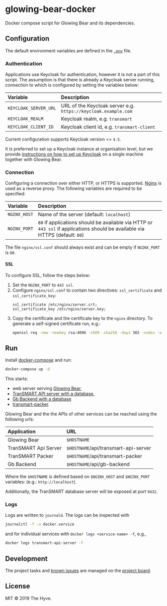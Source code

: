# glowing-bear-docker

Docker compose script for Glowing Bear and its dependencies. 


## Configuration

The default environment variables are defined in the [`.env`](.env) file.

### Authentication

Applications use Keycloak for authentication, however it is not a part of this script.
The assumption is that there is already a Keycloak server running, connection to which is configured
by setting the variables below:

Variable              | Description
:-------------------- |:---------------
`KEYCLOAK_SERVER_URL` | URL of the Keycloak server e.g. `https://keycloak.example.com`
`KEYCLOAK_REALM`      | Keycloak realm, e.g. `transmart`
`KEYCLOAK_CLIENT_ID`  | Keycloak client id, e.g. `transmart-client`

Current configuration supports Keycloak version <= `4.5`.

It is preferred to set up a Keycloak instance at organisation level, but we provide
[instructions on how to set up Keycloak](keycloak) on a single machine together with Glowing Bear.

### Connection

Configuring a connection over either HTTP, or HTTPS is supported.
[Nginx](https://www.nginx.com/) is used as a reverse proxy.
The following variables are required to be specified:

Variable                | Description
:---------------------- |:--------------------------
`NGINX_HOST`            | Name of the server (default: `localhost`)
`NGINX_PORT`            | `80` if applications should be available via HTTP or <br/>`443 ssl` if applications should be available via HTTPS (default: `80`)

The file `nginx/ssl.conf` should always exist and can be empty if `NGINX_PORT` is `80`.

#### SSL

To configure SSL, follow the steps below:
1. Set the `NGINX_PORT` to `443 ssl`.
2. Configure `nginx/ssl.conf` to contain two directives: `ssl_certificate` and `ssl_certificate_key`: 
    ```nginx
    ssl_certificate /etc/nginx/server.crt;
    ssl_certificate_key /etc/nginx/server.key;
    ```
3. Copy the certificate and the certificate key to the `nginx` directory.
    To generate a self-signed certificate run, e.g.:
    ```bash
    openssl req -new -newkey rsa:4096 -x509 -sha256 -days 365 -nodes -out nginx/server.crt -keyout nginx/server.key -subj "/C=NL/ST=Utrecht/L=Utrecht/O=The Hyve/CN=localhost"
    ```

## Run

Install [docker-compose](https://docs.docker.com/compose/install/) and run:
```bash
docker-compose up -d
```

This starts:
 - web server serving [Glowing Bear](https://github.com/thehyve/glowing-bear/tree/dev/docker),
 - [TranSMART API server with a database](https://github.com/thehyve/transmart-core/tree/dev/docker),
 - [Gb Backend with a database](https://github.com/thehyve/gb-backend/tree/dev/docker)
 - [transmart-packer](https://github.com/thehyve/transmart-packer).


Glowing Bear and the the APIs of other services can be reached using the following urls:

Application                | URL
:------------------------- |:--------------------------
Glowing Bear               | `$HOSTNAME`
TranSMART Api Server       | `$HOSTNAME`/api/transmart-api-server
TranSMART Packer           | `$HOSTNAME`/api/transmart-packer
Gb Backend                 | `$HOSTNAME`/api/gb-backend

Where the `$HOSTNAME` is defined based on `$NGINX_HOST` and `$NGINX_PORT` variables: (e.g.: `http://localhost`).

Additionally, the TranSMART database server will be exposed at port `9432`.

### Logs

Logs are written to `journald`. The logs can be inspected with
```bash
journalctl -f -u docker.service
```
and for individual services with `docker logs <service-name> -f`, e.g.,
```bash
docker logs transmart-api-server -f
```


## Development

The project tasks and [known issues](https://github.com/thehyve/glowing-bear-docker/issues) are managed on the [project board](https://github.com/thehyve/glowing-bear-docker/projects/1).


## License

MIT &copy; 2019 The Hyve.
